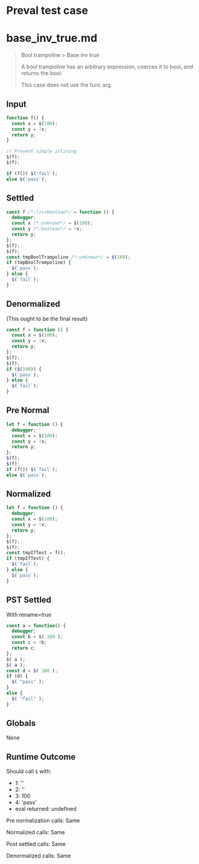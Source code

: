 # Preval test case

# base_inv_true.md

> Bool trampoline > Base inv true
>
> A bool trampoline has an arbitrary expression, coerces it to bool, and returns the bool.
>
> This case does not use the func arg.

## Input

`````js filename=intro
function f() {
  const x = $(100);
  const y = !x;
  return y;
}

// Prevent simple inlining
$(f);
$(f);

if (f()) $('fail');
else $('pass');
`````

## Settled


`````js filename=intro
const f /*:()=>boolean*/ = function () {
  debugger;
  const x /*:unknown*/ = $(100);
  const y /*:boolean*/ = !x;
  return y;
};
$(f);
$(f);
const tmpBoolTrampoline /*:unknown*/ = $(100);
if (tmpBoolTrampoline) {
  $(`pass`);
} else {
  $(`fail`);
}
`````

## Denormalized
(This ought to be the final result)

`````js filename=intro
const f = function () {
  const x = $(100);
  const y = !x;
  return y;
};
$(f);
$(f);
if ($(100)) {
  $(`pass`);
} else {
  $(`fail`);
}
`````

## Pre Normal


`````js filename=intro
let f = function () {
  debugger;
  const x = $(100);
  const y = !x;
  return y;
};
$(f);
$(f);
if (f()) $(`fail`);
else $(`pass`);
`````

## Normalized


`````js filename=intro
let f = function () {
  debugger;
  const x = $(100);
  const y = !x;
  return y;
};
$(f);
$(f);
const tmpIfTest = f();
if (tmpIfTest) {
  $(`fail`);
} else {
  $(`pass`);
}
`````

## PST Settled
With rename=true

`````js filename=intro
const a = function() {
  debugger;
  const b = $( 100 );
  const c = !b;
  return c;
};
$( a );
$( a );
const d = $( 100 );
if (d) {
  $( "pass" );
}
else {
  $( "fail" );
}
`````

## Globals

None

## Runtime Outcome

Should call `$` with:
 - 1: '<function>'
 - 2: '<function>'
 - 3: 100
 - 4: 'pass'
 - eval returned: undefined

Pre normalization calls: Same

Normalized calls: Same

Post settled calls: Same

Denormalized calls: Same
